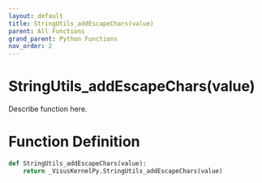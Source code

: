 ```yaml
---
layout: default
title: StringUtils_addEscapeChars(value)
parent: All Functions
grand_parent: Python Functions
nav_order: 2
---
```


# StringUtils_addEscapeChars(value)

Describe function here.

# Function Definition

```python
def StringUtils_addEscapeChars(value):
    return _VisusKernelPy.StringUtils_addEscapeChars(value)
```